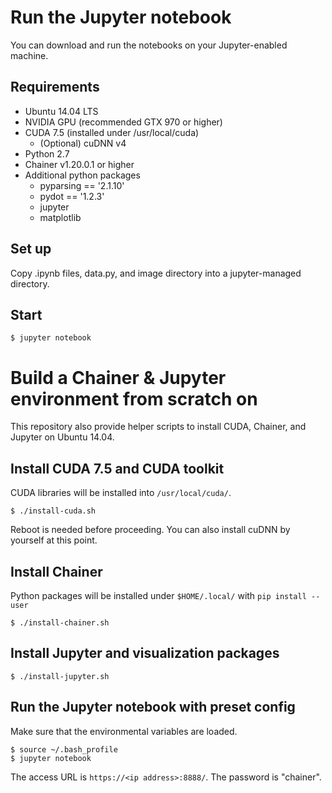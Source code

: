 # Run the Jupyter notebook

You can download and run the notebooks on your Jupyter-enabled machine.

## Requirements

- Ubuntu 14.04 LTS
- NVIDIA GPU (recommended GTX 970 or higher)
- CUDA 7.5 (installed under /usr/local/cuda)
  - (Optional) cuDNN v4
- Python 2.7
- Chainer v1.20.0.1 or higher
- Additional python packages
  - pyparsing == '2.1.10'
  - pydot == '1.2.3'
  - jupyter
  - matplotlib

## Set up

Copy .ipynb files, data.py, and image directory into a jupyter-managed directory.

## Start 

```
$ jupyter notebook
```


# Build a Chainer & Jupyter environment from scratch on 

This repository also provide helper scripts to install CUDA, Chainer, and Jupyter on Ubuntu 14.04.

## Install CUDA 7.5 and CUDA toolkit

CUDA libraries will be installed into `/usr/local/cuda/`.

```
$ ./install-cuda.sh
```
Reboot is needed before proceeding. You can also install cuDNN by yourself at this point.

## Install Chainer

Python packages will be installed under `$HOME/.local/` with `pip install --user`

```
$ ./install-chainer.sh
```

## Install Jupyter and visualization packages

```
$ ./install-jupyter.sh
```

## Run the Jupyter notebook with preset config

Make sure that the environmental variables are loaded.

```
$ source ~/.bash_profile
$ jupyter notebook
```

The access URL is `https://<ip address>:8888/`. The password is "chainer".
